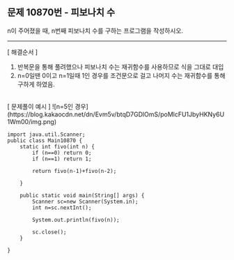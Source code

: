   
## 문제 10870번 - 피보나치 수
n이 주어졌을 때, n번째 피보나치 수를 구하는 프로그램을 작성하시오.

---------------
[ 해결순서 ]
1. 반복문을 통해 풀려했으나 피보나치 수는 재귀함수를 사용하므로 식을 그대로 대입
2. n=0일땐 0이고 n=1일때 1인 경우를 조건문으로 걸고 나머지 수는 재귀함수를 통해 구하게 하였음.
</br>
[ 문제풀이 예시 ]
![n=5인 경우](https://blog.kakaocdn.net/dn/Evm5v/btqD7GDlOmS/poMlcFU1JbyHKNy6U1Wm00/img.png)

```
import java.util.Scanner;
public class Main10870 {
	static int fivo(int n) {
		if (n==0) return 0;
		if (n==1) return 1;
		
		return fivo(n-1)+fivo(n-2);
		
	}

	public static void main(String[] args) {
		Scanner sc=new Scanner(System.in);
		int n=sc.nextInt();

		System.out.println(fivo(n));
		
		sc.close();
	}

}
```
